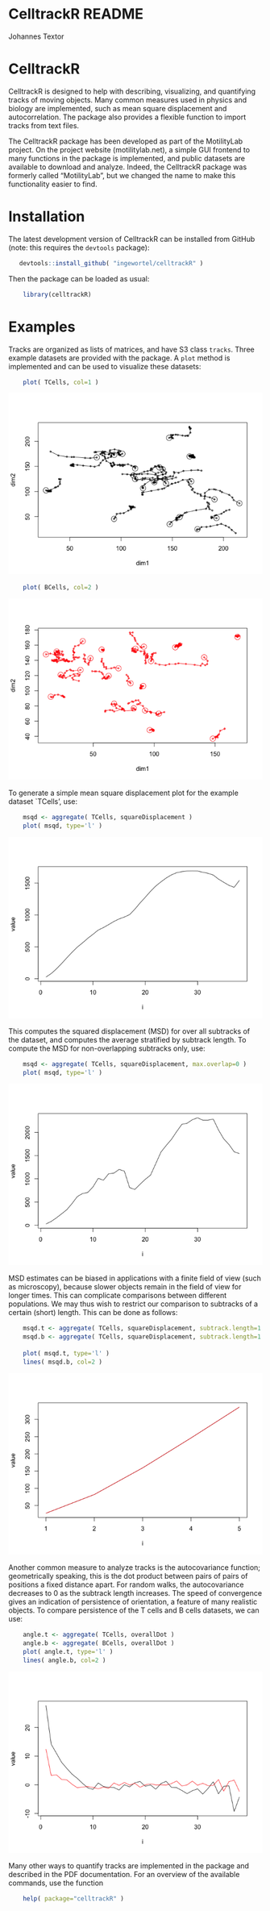 CelltrackR README
================
Johannes Textor

<!-- README.md is generated from README.Rmd. Please edit that file -->

# CelltrackR

CelltrackR is designed to help with describing, visualizing, and
quantifying tracks of moving objects. Many common measures used in
physics and biology are implemented, such as mean square displacement
and autocorrelation. The package also provides a flexible function to
import tracks from text files.

The CelltrackR package has been developed as part of the MotilityLab
project. On the project website (motilitylab.net), a simple GUI frontend
to many functions in the package is implemented, and public datasets are
available to download and analyze. Indeed, the CelltrackR package was
formerly called “MotilityLab”, but we changed the name to make this
functionality easier to find.

# Installation

The latest development version of CelltrackR can be installed from
GitHub (note: this requires the `devtools` package):

``` r
   devtools::install_github( "ingewortel/celltrackR" )
```

Then the package can be loaded as usual:

``` r
    library(celltrackR)
```

# Examples

Tracks are organized as lists of matrices, and have S3 class `tracks`.
Three example datasets are provided with the package. A `plot` method is
implemented and can be used to visualize these datasets:

``` r
    plot( TCells, col=1 )
```

![](.README/README-unnamed-chunk-4-1.png)<!-- -->

``` r
    plot( BCells, col=2 )
```

![](.README/README-unnamed-chunk-4-2.png)<!-- -->

To generate a simple mean square displacement plot for the example
dataset \`TCells’, use:

``` r
    msqd <- aggregate( TCells, squareDisplacement )
    plot( msqd, type='l' )
```

![](.README/README-unnamed-chunk-5-1.png)<!-- -->

This computes the squared displacement (MSD) for over all subtracks of
the dataset, and computes the average stratified by subtrack length. To
compute the MSD for non-overlapping subtracks only, use:

``` r
    msqd <- aggregate( TCells, squareDisplacement, max.overlap=0 )
    plot( msqd, type='l' )
```

![](.README/README-unnamed-chunk-6-1.png)<!-- -->

MSD estimates can be biased in applications with a finite field of view
(such as microscopy), because slower objects remain in the field of view
for longer times. This can complicate comparisons between different
populations. We may thus wish to restrict our comparison to subtracks of
a certain (short) length. This can be done as
follows:

``` r
    msqd.t <- aggregate( TCells, squareDisplacement, subtrack.length=1:5, max.overlap=0 )
    msqd.b <- aggregate( TCells, squareDisplacement, subtrack.length=1:5, max.overlap=0 )

    plot( msqd.t, type='l' )
    lines( msqd.b, col=2 )
```

![](.README/README-unnamed-chunk-7-1.png)<!-- -->

Another common measure to analyze tracks is the autocovariance function;
geometrically speaking, this is the dot product between pairs of pairs
of positions a fixed distance apart. For random walks, the
autocovariance decreases to 0 as the subtrack length increases. The
speed of convergence gives an indication of persistence of orientation,
a feature of many realistic objects. To compare persistence of the T
cells and B cells datasets, we can use:

``` r
    angle.t <- aggregate( TCells, overallDot )
    angle.b <- aggregate( BCells, overallDot )
    plot( angle.t, type='l' )
    lines( angle.b, col=2 )
```

![](.README/README-unnamed-chunk-8-1.png)<!-- -->

Many other ways to quantify tracks are implemented in the package and
described in the PDF documentation. For an overview of the available
commands, use the function

``` r
    help( package="celltrackR" )
```
